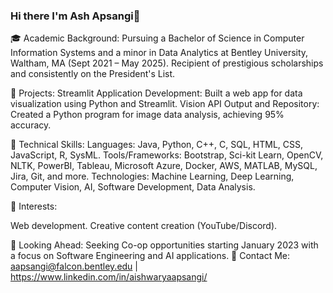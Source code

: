 ### Hi there I'm Ash Apsangi👋

🎓 Academic Background: Pursuing a Bachelor of Science in Computer Information Systems and a minor in Data Analytics at Bentley University, Waltham, MA (Sept 2021 – May 2025). Recipient of prestigious scholarships and consistently on the President's List.

🌟 Projects: 
Streamlit Application Development: Built a web app for data visualization using Python and Streamlit. 
Vision API Output and Repository: Created a Python program for image data analysis, achieving 95% accuracy.

💾 Technical Skills:
Languages: Java, Python, C++, C, SQL, HTML, CSS, JavaScript, R, SysML.
Tools/Frameworks: Bootstrap, Sci-kit Learn, OpenCV, NLTK, PowerBI, Tableau, Microsoft Azure, Docker, AWS, MATLAB, MySQL, Jira, Git, and more.
Technologies: Machine Learning, Deep Learning, Computer Vision, AI, Software Development, Data Analysis.

🌱 Interests:

Web development.
Creative content creation (YouTube/Discord).

📅 Looking Ahead: Seeking Co-op opportunities starting January 2023 with a focus on Software Engineering and AI applications.
📧 Contact Me: aapsangi@falcon.bentley.edu | https://www.linkedin.com/in/aishwaryaapsangi/

